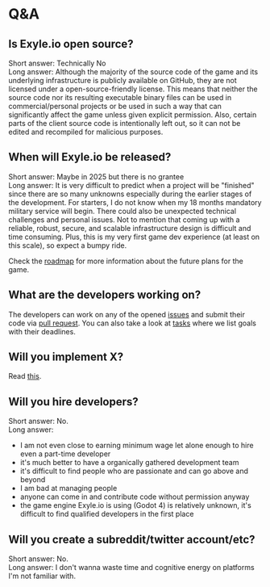 # Q&A

## Is Exyle.io open source?

Short answer: Technically No<br />
Long answer: Although the majority of the source code of the game and its
underlying infrastructure is publicly available on GitHub, they are not
licensed under a open-source-friendly license. This means that neither the
source code nor its resulting executable binary files can be used in
commercial/personal projects or be used in such a way that can significantly
affect the game unless given explicit permission. Also, certain parts of the
client source code is intentionally left out, so it can not be edited and
recompiled for malicious purposes.

## When will Exyle.io be released?

Short answer: Maybe in 2025 but there is no grantee<br />
Long answer: It is very difficult to predict when a project will be "finished"
since there are so many unknowns especially during the earlier stages of the
development. For starters, I do not know when my 18 months mandatory military
service will begin. There could also be unexpected technical challenges and
personal issues. Not to mention that coming up with a reliable, robust, secure,
and scalable infrastructure design is difficult and time consuming. Plus, this is
my very first game dev experience (at least on this scale), so expect a bumpy ride.

Check the [roadmap](./roadmap.md) for more information about the future plans for the game.

## What are the developers working on?

The developers can work on any of the opened
[issues](https://github.com/exyleio/exyleio/issues) and submit their code via
[pull request](https://github.com/exyleio/exyleio/pulls). You can also take a
look at [tasks](https://github.com/exyleio/exyleio/blob/master/docs/tasks.md)
where we list goals with their deadlines.

## Will you implement X?

Read [this](./guides/community-feedback/wont-implement.md).

## Will you hire developers?

Short answer: No.<br />
Long answer:

- I am not even close to earning minimum wage let alone enough to hire even a part-time developer
- it's much better to have a organically gathered development team
- it's difficult to find people who are passionate and can go above and beyond
- I am bad at managing people
- anyone can come in and contribute code without permission anyway
- the game engine Exyle.io is using (Godot 4) is relatively unknown, it's difficult to find qualified developers in the first place

## Will you create a subreddit/twitter account/etc?

Short answer: No.<br />
Long answer: I don't wanna waste time and cognitive energy on
platforms I'm not familiar with.
